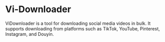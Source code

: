 # Vi-Downloader
ViDownloader is a tool for downloading social media videos in bulk. It supports downloading from platforms such as TikTok, YouTube, Pinterest, Instagram, and Douyin.
